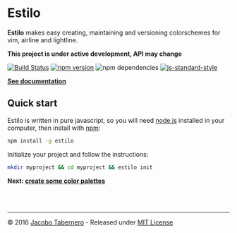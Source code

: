 Estilo
======

**Estilo** makes easy creating, maintaining and versioning colorschemes for vim, airline and lightline.

**This project is under active development, API may change**

[![Build Status](https://travis-ci.org/jacoborus/estilo.svg?branch=master)](https://travis-ci.org/jacoborus/estilo) [![npm version](https://badge.fury.io/js/estilo.svg)](https://www.npmjs.com/package/estilo) ![npm dependencies](https://david-dm.org/jacoborus/estilo.svg) [![js-standard-style](https://img.shields.io/badge/code%20style-standard-brightgreen.svg)](http://standardjs.com/)

**[See documentation](http://estilo.jacoborus.codes)**

## Quick start

Estilo is written in pure javascript, so you will need [node.js](https://nodejs.org) installed in your computer, then install with [npm](https://www.npmjs.com/package/estilo):

```sh
npm install -g estilo
```

Initialize your project and follow the instructions:

```sh
mkdir myproject && cd myproject && estilo init
```

**Next: [create some color palettes](http://estilo.jacoborus.codes/color-palettes.html)**

<br><br>

---

© 2016 [Jacobo Tabernero](http://jacoborus.codes) - Released under [MIT License](https://raw.github.com/jacoborus/estilo/master/LICENSE)
